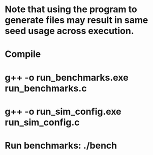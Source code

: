# Note that using the program to generate files may result in same seed usage across execution.

# Compile 

# g++ -o run_benchmarks.exe run_benchmarks.c
# g++ -o run_sim_config.exe run_sim_config.c

# Run benchmarks: ./bench
